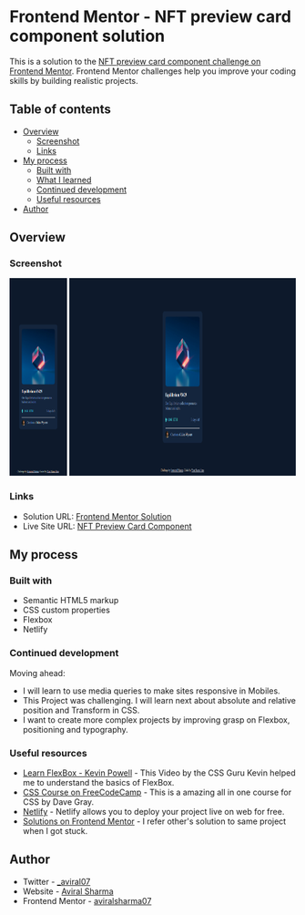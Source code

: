 # Frontend Mentor - NFT preview card component solution

This is a solution to the [NFT preview card component challenge on Frontend Mentor](https://www.frontendmentor.io/challenges/nft-preview-card-component-SbdUL_w0U). Frontend Mentor challenges help you improve your coding skills by building realistic projects. 

## Table of contents

- [Overview](#overview)
  - [Screenshot](#screenshot)
  - [Links](#links)
- [My process](#my-process)
  - [Built with](#built-with)
  - [What I learned](#what-i-learned)
  - [Continued development](#continued-development)
  - [Useful resources](#useful-resources)
- [Author](#author)

## Overview

### Screenshot

<p float="left">
<img src="https://github.com/aviralsharma07/nft-preview-card-component/blob/d408c23a61f00a3c6b94f44287486e94ab60352c/nftmobile.png" width="20%" height="347px">

<img src="https://github.com/aviralsharma07/nft-preview-card-component/blob/d408c23a61f00a3c6b94f44287486e94ab60352c/nftdesktop.png" width="79%" height="347px">
</p>

### Links

- Solution URL: [Frontend Mentor Solution](https://www.frontendmentor.io/solutions/responsive-nft-preview-card-component-A9gli30mVs)
- Live Site URL: [NFT Preview Card Component](https://nft-preview-card-avi.netlify.app/)

## My process

### Built with

- Semantic HTML5 markup
- CSS custom properties
- Flexbox
- Netlify

### Continued development

Moving ahead:
- I will learn to use media queries to make sites responsive in Mobiles.
- This Project was challenging. I will learn next about absolute and relative position and Transform in CSS.
- I want to create more complex projects by improving grasp on Flexbox, positioning and typography.

### Useful resources

- [Learn FlexBox - Kevin Powell](https://youtu.be/u044iM9xsWU) - This Video by the CSS Guru Kevin helped me to understand the basics of FlexBox.
- [CSS Course on FreeCodeCamp](https://youtu.be/OXGznpKZ_sA) - This is a amazing all in one course for CSS by Dave Gray.
- [Netlify](https://www.netlify.com/) - Netlify allows you to deploy your project live on web for free.
- [Solutions on Frontend Mentor](https://www.frontendmentor.io/solutions) - I refer other's solution to same project when I got stuck.

## Author

- Twitter - [_aviral07](https://www.twitter.com/_aviral07)
- Website - [Aviral Sharma](https://github.com/aviralsharma07)
- Frontend Mentor - [aviralsharma07](https://www.frontendmentor.io/profile/aviralsharma07)
